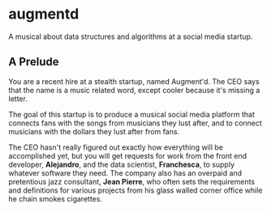 # augmentd
A musical about data structures and algorithms at a social media startup.


## A Prelude
You are a recent hire at a stealth startup, named Augment'd. The CEO says that the name is a music related word, except cooler because it's missing a letter.

The goal of this startup is to produce a musical social media platform that connects fans with the songs from musicians they lust after, and to connect musicians with the dollars they lust after from fans.

The CEO hasn't really figured out exactly how everything will be accomplished yet, but you will get requests for work from the front end developer, **Alejandro**, and the data scientist, **Franchesca**, to supply whatever software they need. The company also has an overpaid and pretentious jazz consultant, **Jean Pierre**, who often sets the requirements and definitions for various projects from his glass walled corner office while he chain smokes cigarettes.